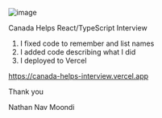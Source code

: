 ![image](https://github.com/user-attachments/assets/e778bb13-d9cf-47a7-aee6-56e6be55899c)

Canada Helps React/TypeScript Interview

1) I fixed code to remember and list names
2) I added code describing what I did
3) I deployed to Vercel

https://canada-helps-interview.vercel.app

Thank you

Nathan Nav Moondi
